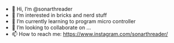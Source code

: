 - 👋 Hi, I’m @sonarthreader
- 👀 I’m interested in bricks and nerd stuff
- 🌱 I’m currently learning to program micro controller
- 💞️ I’m looking to collaborate on ...
- 📫 How to reach me: https://www.instagram.com/sonarthreader/

<!---
sonarthreader/sonarthreader is a ✨ special ✨ repository because its `README.md` (this file) appears on your GitHub profile.
You can click the Preview link to take a look at your changes.
--->
